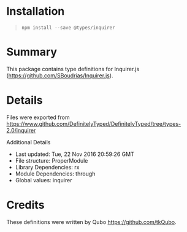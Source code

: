 # Installation
> `npm install --save @types/inquirer`

# Summary
This package contains type definitions for Inquirer.js (https://github.com/SBoudrias/Inquirer.js).

# Details
Files were exported from https://www.github.com/DefinitelyTyped/DefinitelyTyped/tree/types-2.0/inquirer

Additional Details
 * Last updated: Tue, 22 Nov 2016 20:59:26 GMT
 * File structure: ProperModule
 * Library Dependencies: rx
 * Module Dependencies: through
 * Global values: inquirer

# Credits
These definitions were written by Qubo <https://github.com/tkQubo>.
